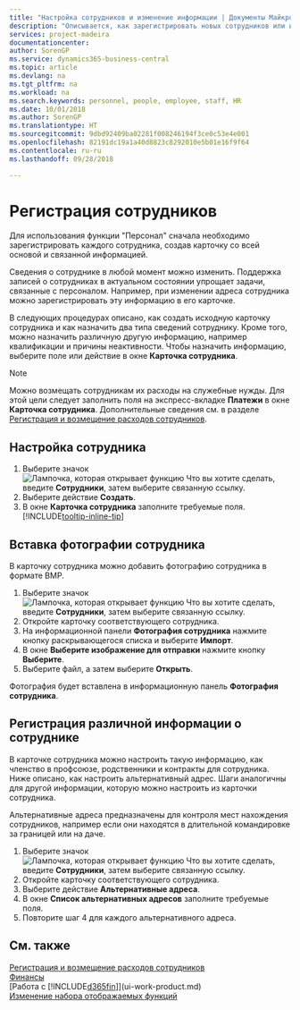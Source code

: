 ```yaml
---
title: "Настройка сотрудников и изменение информации | Документы Майкрософт"
description: "Описывается, как зарегистрировать новых сотрудников или изменить сведения для существующих сотрудников."
services: project-madeira
documentationcenter: 
author: SorenGP
ms.service: dynamics365-business-central
ms.topic: article
ms.devlang: na
ms.tgt_pltfrm: na
ms.workload: na
ms.search.keywords: personnel, people, employee, staff, HR
ms.date: 10/01/2018
ms.author: SorenGP
ms.translationtype: HT
ms.sourcegitcommit: 9dbd92409ba02281f008246194f3ce0c53e4e001
ms.openlocfilehash: 82191dc19a1a40d8823c8292010e5b01e16f9f64
ms.contentlocale: ru-ru
ms.lasthandoff: 09/28/2018

---
```

# <a name="register-employees"></a>Регистрация сотрудников
Для использования функции "Персонал" сначала необходимо зарегистрировать каждого сотрудника, создав карточку со всей основой и связанной информацией.

Сведения о сотруднике в любой момент можно изменить. Поддержка записей о сотрудниках в актуальном состоянии упрощает задачи, связанные с персоналом. Например, при изменении адреса сотрудника можно зарегистрировать эту информацию в его карточке.

В следующих процедурах описано, как создать исходную карточку сотрудника и как назначить два типа сведений сотруднику. Кроме того, можно назначить различную другую информацию, например квалификации и причины неактивности. Чтобы назначить информацию, выберите поле или действие в окне **Карточка сотрудника**.

> [!NOTE]  
> Можно возмещать сотрудникам их расходы на служебные нужды. Для этой цели следует заполнить поля на экспресс-вкладке **Платежи** в окне **Карточка сотрудника**. Дополнительные сведения см. в разделе [Регистрация и возмещение расходов сотрудников](finance-how-record-reimburse-employee-expenses.md).

## <a name="to-set-up-an-employee"></a>Настройка сотрудника
1. Выберите значок ![Лампочка, которая открывает функцию Что вы хотите сделать](media/ui-search/search_small.png "Что вы хотите сделать"), введите **Сотрудники**, затем выберите связанную ссылку.
2. Выберите действие **Создать**.
3. В окне **Карточка сотрудника** заполните требуемые поля. [!INCLUDE[tooltip-inline-tip](includes/tooltip-inline-tip_md.md)]

## <a name="to-insert-a-picture-of-an-employee"></a>Вставка фотографии сотрудника
В карточку сотрудника можно добавить фотографию сотрудника в формате BMP.

1. Выберите значок ![Лампочка, которая открывает функцию Что вы хотите сделать](media/ui-search/search_small.png "Что вы хотите сделать"), введите **Сотрудники**, затем выберите связанную ссылку.
2. Откройте карточку соответствующего сотрудника.
3. На информационной панели **Фотография сотрудника** нажмите кнопку раскрывающегося списка и выберите **Импорт**.
4. В окне **Выберите изображение для отправки** нажмите кнопку **Выберите**.
5. Выберите файл, а затем выберите **Открыть**.

Фотография будет вставлена в информационную панель **Фотография сотрудника**.

## <a name="to-register-various-information-about-an-employee"></a>Регистрация различной информации о сотруднике
В карточке сотрудника можно настроить такую информацию, как членство в профсоюзе, родственники и контракты для сотрудника. Ниже описано, как настроить альтернативный адрес. Шаги аналогичны для другой информации, которую можно настроить из карточки сотрудника.

Альтернативные адреса предназначены для контроля мест нахождения сотрудников, например если они находятся в длительной командировке за границей или на даче.

1. Выберите значок ![Лампочка, которая открывает функцию Что вы хотите сделать](media/ui-search/search_small.png "Что вы хотите сделать"), введите **Сотрудники**, затем выберите связанную ссылку.
2. Откройте карточку соответствующего сотрудника.
3. Выберите действие **Альтернативные адреса**.
4. В окне **Список альтернативных адресов** заполните требуемые поля.
5. Повторите шаг 4 для каждого альтернативного адреса.

## <a name="see-also"></a>См. также
[Регистрация и возмещение расходов сотрудников](finance-how-record-reimburse-employee-expenses.md)  
[Финансы](finance.md)  
[Работа с [!INCLUDE[d365fin](includes/d365fin_md.md)]](ui-work-product.md)  
[Изменение набора отображаемых функций](ui-experiences.md)

